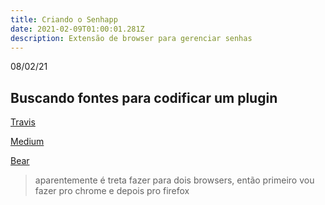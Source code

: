 ```yaml
---
title: Criando o Senhapp
date: 2021-02-09T01:00:01.281Z
description: Extensão de browser para gerenciar senhas
---
```

08/02/21

## Buscando fontes para codificar um plugin

[Travis](https://www.youtube.com/watch?v=wHZCYi1K664)

[Medium](https://medium.com/better-programming/the-ultimate-guide-to-building-a-chrome-extension-4c01834c63ec)

[Bear](https://github.com/shama/letswritecode/tree/master/how-to-make-chrome-extensions)

>
> aparentemente é treta fazer para dois browsers, então primeiro vou fazer pro chrome e depois pro firefox
>
